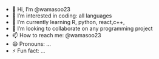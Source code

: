 - 👋 Hi, I’m @wamasoo23
- 👀 I’m interested in coding: all languages
- 🌱 I’m currently learning R, python, react,c++, 
- 💞️ I’m looking to collaborate on any programming project
- 📫 How to reach me: @wamasoo23
- 😄 Pronouns: ...
- ⚡ Fun fact: ...

<!---
wamasoo23/wamasoo23 is a ✨ special ✨ repository because its `README.md` (this file) appears on your GitHub profile.
You can click the Preview link to take a look at your changes.
--->

